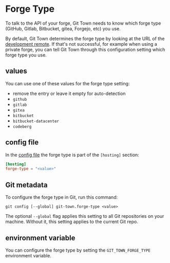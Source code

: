 # Forge Type

To talk to the API of your forge, Git Town needs to know which forge type
(GitHub, Gitlab, Bitbucket, gitea, Forgejo, etc) you use.

By default, Git Town determines the forge type by looking at the URL of the
[development remote](dev-remote.md). If that's not successful, for example when
using a private forge, you can tell Git Town through this configuration setting
which forge type you use.

## values

You can use one of these values for the forge type setting:

- remove the entry or leave it empty for auto-detection
- `github`
- `gitlab`
- `gitea`
- `bitbucket`
- `bitbucket-datacenter`
- `codeberg`

## config file

In the [config file](../configuration-file.md) the forge type is part of the
`[hosting]` section:

```toml
[hosting]
forge-type = "<value>"
```

## Git metadata

To configure the forge type in Git, run this command:

```wrap
git config [--global] git-town.forge-type <value>
```

The optional `--global` flag applies this setting to all Git repositories on
your machine. Without it, this setting applies to the current Git repo.

## environment variable

You can configure the forge type by setting the `GIT_TOWN_FORGE_TYPE`
environment variable.
